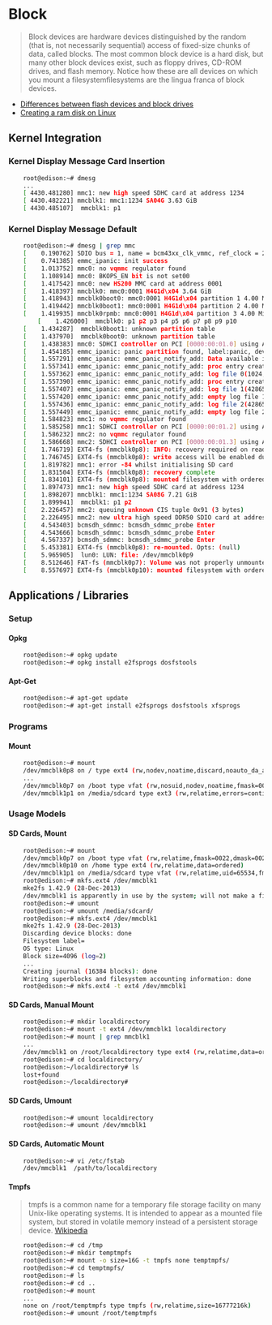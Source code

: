 Block
==

> Block devices are hardware devices distinguished by the random (that is, not necessarily sequential) access of fixed-size chunks of data, called blocks. The most common block device is a hard disk, but many other block devices exist, such as floppy drives, CD-ROM drives, and flash memory. Notice how these are all devices on which you mount a filesystemfilesystems are the lingua franca of block devices.



- [Differences between flash devices and block drives](http://www.linux-mtd.infradead.org/faq/general.html#L_mtd_vs_hdd)
- [Creating a ram disk on Linux](http://unix.stackexchange.com/questions/66329/creating-a-ram-disk-on-linux)

## Kernel Integration

### Kernel Display Message Card Insertion

```sh
    root@edison:~# dmesg
    ...
    [ 4430.481280] mmc1: new high speed SDHC card at address 1234
    [ 4430.482221] mmcblk1: mmc1:1234 SA04G 3.63 GiB 
    [ 4430.485107]  mmcblk1: p1
```

### Kernel Display Message Default

```sh
    root@edison:~# dmesg | grep mmc
    [    0.190762] SDIO bus = 1, name = bcm43xx_clk_vmmc, ref_clock = 26000000, addr =0x401
    [    0.741385] emmc_ipanic: init success
    [    1.013752] mmc0: no vqmmc regulator found
    [    1.108914] mmc0: BKOPS_EN bit is not set00
    [    1.417542] mmc0: new HS200 MMC card at address 0001
    [    1.418397] mmcblk0: mmc0:0001 H4G1d\x04 3.64 GiB 
    [    1.418943] mmcblk0boot0: mmc0:0001 H4G1d\x04 partition 1 4.00 MiB
    [    1.419442] mmcblk0boot1: mmc0:0001 H4G1d\x04 partition 2 4.00 MiB
    [    1.419935] mmcblk0rpmb: mmc0:0001 H4G1d\x04 partition 3 4.00 MiB
        [    1.426000]  mmcblk0: p1 p2 p3 p4 p5 p6 p7 p8 p9 p10
    [    1.434287]  mmcblk0boot1: unknown partition table
    [    1.437970]  mmcblk0boot0: unknown partition table
    [    1.438383] mmc0: SDHCI controller on PCI [0000:00:01.0] using ADMA
    [    1.454185] emmc_ipanic: panic partition found, label:panic, device:mmcblk0p6
    [    1.557291] emmc_ipanic: emmc_panic_notify_add: Data available in panic partition
    [    1.557341] emmc_ipanic: emmc_panic_notify_add: proc entry created: emmc_ipanic_header
    [    1.557362] emmc_ipanic: emmc_panic_notify_add: log file 0(1024, 52340)
    [    1.557390] emmc_ipanic: emmc_panic_notify_add: proc entry created: emmc_ipanic_console
    [    1.557407] emmc_ipanic: emmc_panic_notify_add: log file 1(4286578688, 0)
    [    1.557420] emmc_ipanic: emmc_panic_notify_add: empty log file 1
    [    1.557436] emmc_ipanic: emmc_panic_notify_add: log file 2(4286578688, 0)
    [    1.557449] emmc_ipanic: emmc_panic_notify_add: empty log file 2
    [    1.584823] mmc1: no vqmmc regulator found
    [    1.585258] mmc1: SDHCI controller on PCI [0000:00:01.2] using ADMA
    [    1.586232] mmc2: no vqmmc regulator found
    [    1.586668] mmc2: SDHCI controller on PCI [0000:00:01.3] using ADMA
    [    1.746719] EXT4-fs (mmcblk0p8): INFO: recovery required on readonly     filesystem
    [    1.746745] EXT4-fs (mmcblk0p8): write access will be enabled during recovery
    [    1.819782] mmc1: error -84 whilst initialising SD card
    [    1.831504] EXT4-fs (mmcblk0p8): recovery complete
    [    1.834101] EXT4-fs (mmcblk0p8): mounted filesystem with ordered data mode. Opts: (null)
    [    1.897473] mmc1: new high speed SDHC card at address 1234
    [    1.898207] mmcblk1: mmc1:1234 SA08G 7.21 GiB 
    [    1.899941]  mmcblk1: p1 p2
    [    2.226457] mmc2: queuing unknown CIS tuple 0x91 (3 bytes)
    [    2.226495] mmc2: new ultra high speed DDR50 SDIO card at address 0001
    [    4.543403] bcmsdh_sdmmc: bcmsdh_sdmmc_probe Enter
    [    4.543666] bcmsdh_sdmmc: bcmsdh_sdmmc_probe Enter
    [    4.567337] bcmsdh_sdmmc: bcmsdh_sdmmc_probe Enter
    [    5.453381] EXT4-fs (mmcblk0p8): re-mounted. Opts: (null)
    [    5.965905]  lun0: LUN: file: /dev/mmcblk0p9
    [    8.512646] FAT-fs (mmcblk0p7): Volume was not properly unmounted. Some data may be corrupt. Please run fsck.
    [    8.557697] EXT4-fs (mmcblk0p10): mounted filesystem with ordered data mode. Opts: (null)
```

## Applications / Libraries

### Setup

#### Opkg

```sh
    root@edison:~# opkg update
    root@edison:~# opkg install e2fsprogs dosfstools
```

#### Apt-Get

```sh
    root@edison:~# apt-get update
    root@edison:~# apt-get install e2fsprogs dosfstools xfsprogs
```
### Programs

#### Mount

```sh
    root@edison:~# mount
    /dev/mmcblk0p8 on / type ext4 (rw,nodev,noatime,discard,noauto_da_alloc,data=ordered)
    ...
    /dev/mmcblk0p7 on /boot type vfat (rw,nosuid,nodev,noatime,fmask=0022,dmask=0022,codepage=437,iocharset=iso8859-1,shortna)    
    /dev/mmcblk1p1 on /media/sdcard type ext3 (rw,relatime,errors=continue,user_xattr,acl,barrier=1,data=writeback)
```

### Usage Models

#### SD Cards, Mount

```sh
    root@edison:~# mount
    /dev/mmcblk0p7 on /boot type vfat (rw,relatime,fmask=0022,dmask=0022,codepage=437,iocharset=iso8859-1,shortname=mixed,err)
    /dev/mmcblk0p10 on /home type ext4 (rw,relatime,data=ordered)
    /dev/mmcblk1p1 on /media/sdcard type vfat (rw,relatime,uid=65534,fmask=0000,dmask=0000,allow_utime=0022,codepage=437,ioch)
    root@edison:~# mkfs.ext4 /dev/mmcblk1
    mke2fs 1.42.9 (28-Dec-2013)
    /dev/mmcblk1 is apparently in use by the system; will not make a filesystem here!
    root@edison:~# umount
    root@edison:~# umount /media/sdcard/
    root@edison:~# mkfs.ext4 /dev/mmcblk1
    mke2fs 1.42.9 (28-Dec-2013)
    Discarding device blocks: done                            
    Filesystem label=
    OS type: Linux
    Block size=4096 (log=2)
    ...
    Creating journal (16384 blocks): done
    Writing superblocks and filesystem accounting information: done 
    root@edison:~# mkfs.ext4 -t ext4 /dev/mmcblk1
```

#### SD Cards, Manual Mount

```sh
    root@edison:~# mkdir localdirectory
    root@edison:~# mount -t ext4 /dev/mmcblk1 localdirectory
    root@edison:~# mount | grep mmcblk1
    ...
    /dev/mmcblk1 on /root/localdirectory type ext4 (rw,relatime,data=ordered)
    root@edison:~# cd localdirectory/
    root@edison:~/localdirectory# ls
    lost+found
    root@edison:~/localdirectory# 
```

#### SD Cards, Umount

```sh
    root@edison:~# umount localdirectory
    root@edison:~# umount /dev/mmcblk1
```

#### SD Cards, Automatic Mount

```sh
    root@edison:~# vi /etc/fstab
    /dev/mmcblk1  /path/to/localdirectory
```

#### Tmpfs

> tmpfs is a common name for a temporary file storage facility on many Unix-like operating systems. It is intended to appear as a mounted file system, but stored in volatile memory instead of a persistent storage device. [Wikipedia](https://en.wikipedia.org/wiki/Tmpfs)

```sh
    root@edison:~# cd /tmp
    root@edison:~# mkdir temptmpfs
    root@edison:~# mount -o size=16G -t tmpfs none temptmpfs/
    root@edison:~# cd temptmpfs/
    root@edison:~# ls
    root@edison:~# cd ..
    root@edison:~# mount
    ...
    none on /root/temptmpfs type tmpfs (rw,relatime,size=16777216k)
    root@edison:~# umount /root/temptmpfs
```

